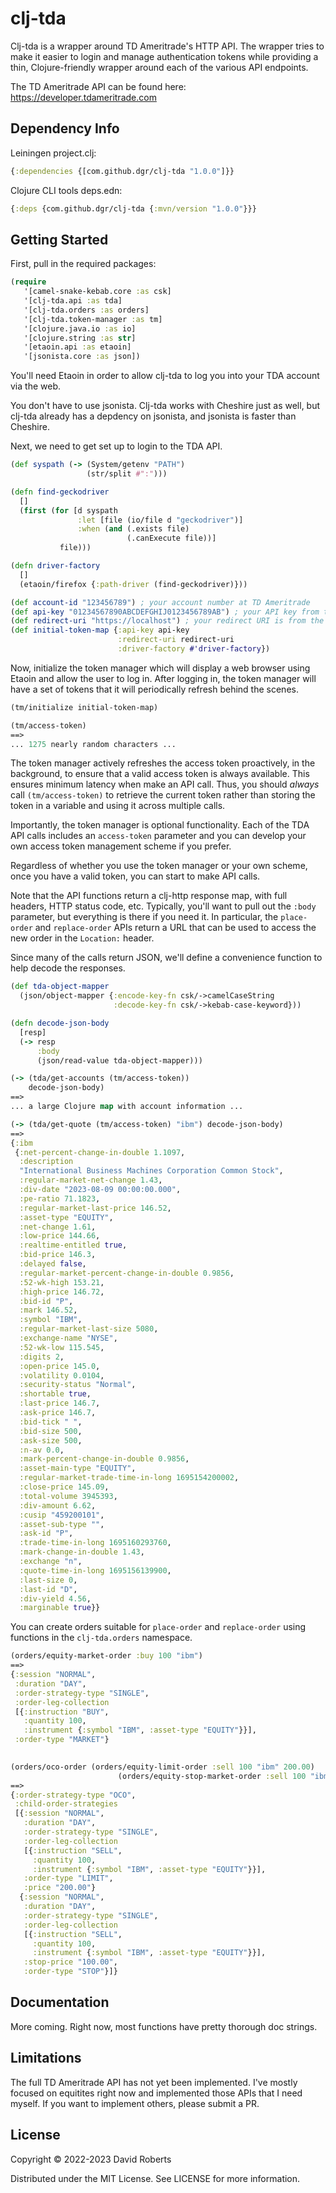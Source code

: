 # clj-tda

Clj-tda is a wrapper around TD Ameritrade's HTTP API. The wrapper
tries to make it easier to login and manage authentication tokens
while providing a thin, Clojure-friendly wrapper around each of the
various API endpoints.

The TD Ameritrade API can be found here: <https://developer.tdameritrade.com>

## Dependency Info

Leiningen project.clj:

```clojure
{:dependencies {[com.github.dgr/clj-tda "1.0.0"]}}
```

Clojure CLI tools deps.edn:
```clojure
{:deps {com.github.dgr/clj-tda {:mvn/version "1.0.0"}}}
```

## Getting Started

First, pull in the required packages:

```clojure
(require
   '[camel-snake-kebab.core :as csk]
   '[clj-tda.api :as tda]
   '[clj-tda.orders :as orders]
   '[clj-tda.token-manager :as tm]
   '[clojure.java.io :as io]
   '[clojure.string :as str]
   '[etaoin.api :as etaoin]
   '[jsonista.core :as json])
```

You'll need Etaoin in order to allow clj-tda to log you into your TDA
account via the web.

You don't have to use jsonista. Clj-tda works with Cheshire just as
well, but clj-tda already has a depdency on jsonista, and jsonista is
faster than Cheshire.

Next, we need to get set up to login to the TDA API.

```clojure
(def syspath (-> (System/getenv "PATH")
                 (str/split #":")))

(defn find-geckodriver
  []
  (first (for [d syspath
               :let [file (io/file d "geckodriver")]
               :when (and (.exists file)
                          (.canExecute file))]
           file)))

(defn driver-factory
  []
  (etaoin/firefox {:path-driver (find-geckodriver)}))

(def account-id "123456789") ; your account number at TD Ameritrade
(def api-key "01234567890ABCDEFGHIJ0123456789AB") ; your API key from the TDA API portal
(def redirect-uri "https://localhost") ; your redirect URI is from the TDA API portal
(def initial-token-map {:api-key api-key
                        :redirect-uri redirect-uri
                        :driver-factory #'driver-factory})
```

Now, initialize the token manager which will display a web browser
using Etaoin and allow the user to log in. After logging in, the token
manager will have a set of tokens that it will periodically refresh
behind the scenes.

```clojure
(tm/initialize initial-token-map)

(tm/access-token)
==>
... 1275 nearly random characters ...
```

The token manager actively refreshes the access token proactively, in
the background, to ensure that a valid access token is always
available. This ensures minimum latency when make an API call. Thus,
you should _always_ call `(tm/access-token)` to retrieve the current
token rather than storing the token in a variable and using it across
multiple calls.

Importantly, the token manager is optional functionality. Each of the
TDA API calls includes an `access-token` parameter and you can develop
your own access token management scheme if you prefer.

Regardless of whether you use the token manager or your own scheme,
once you have a valid token, you can start to make API calls.

Note that the API functions return a clj-http response map, with full
headers, HTTP status code, etc. Typically, you'll want to pull out the
`:body` parameter, but everything is there if you need it. In
particular, the `place-order` and `replace-order` APIs return a URL
that can be used to access the new order in the `Location:` header.

Since many of the calls return JSON, we'll define a
convenience function to help decode the responses.

```clojure
(def tda-object-mapper
  (json/object-mapper {:encode-key-fn csk/->camelCaseString
                       :decode-key-fn csk/->kebab-case-keyword}))

(defn decode-json-body
  [resp]
  (-> resp
      :body
      (json/read-value tda-object-mapper)))

(-> (tda/get-accounts (tm/access-token))
    decode-json-body)
==>
... a large Clojure map with account information ...

(-> (tda/get-quote (tm/access-token) "ibm") decode-json-body)
==>
{:ibm
 {:net-percent-change-in-double 1.1097,
  :description
  "International Business Machines Corporation Common Stock",
  :regular-market-net-change 1.43,
  :div-date "2023-08-09 00:00:00.000",
  :pe-ratio 71.1823,
  :regular-market-last-price 146.52,
  :asset-type "EQUITY",
  :net-change 1.61,
  :low-price 144.66,
  :realtime-entitled true,
  :bid-price 146.3,
  :delayed false,
  :regular-market-percent-change-in-double 0.9856,
  :52-wk-high 153.21,
  :high-price 146.72,
  :bid-id "P",
  :mark 146.52,
  :symbol "IBM",
  :regular-market-last-size 5080,
  :exchange-name "NYSE",
  :52-wk-low 115.545,
  :digits 2,
  :open-price 145.0,
  :volatility 0.0104,
  :security-status "Normal",
  :shortable true,
  :last-price 146.7,
  :ask-price 146.7,
  :bid-tick " ",
  :bid-size 500,
  :ask-size 500,
  :n-av 0.0,
  :mark-percent-change-in-double 0.9856,
  :asset-main-type "EQUITY",
  :regular-market-trade-time-in-long 1695154200002,
  :close-price 145.09,
  :total-volume 3945393,
  :div-amount 6.62,
  :cusip "459200101",
  :asset-sub-type "",
  :ask-id "P",
  :trade-time-in-long 1695160293760,
  :mark-change-in-double 1.43,
  :exchange "n",
  :quote-time-in-long 1695156139900,
  :last-size 0,
  :last-id "D",
  :div-yield 4.56,
  :marginable true}}
```

You can create orders suitable for `place-order` and `replace-order` using functions in the `clj-tda.orders` namespace.

```clojure
(orders/equity-market-order :buy 100 "ibm")
==>
{:session "NORMAL",
 :duration "DAY",
 :order-strategy-type "SINGLE",
 :order-leg-collection
 [{:instruction "BUY",
   :quantity 100,
   :instrument {:symbol "IBM", :asset-type "EQUITY"}}],
 :order-type "MARKET"}
 

(orders/oco-order (orders/equity-limit-order :sell 100 "ibm" 200.00)
                        (orders/equity-stop-market-order :sell 100 "ibm" 100.00))
==>
{:order-strategy-type "OCO",
 :child-order-strategies
 [{:session "NORMAL",
   :duration "DAY",
   :order-strategy-type "SINGLE",
   :order-leg-collection
   [{:instruction "SELL",
     :quantity 100,
     :instrument {:symbol "IBM", :asset-type "EQUITY"}}],
   :order-type "LIMIT",
   :price "200.00"}
  {:session "NORMAL",
   :duration "DAY",
   :order-strategy-type "SINGLE",
   :order-leg-collection
   [{:instruction "SELL",
     :quantity 100,
     :instrument {:symbol "IBM", :asset-type "EQUITY"}}],
   :stop-price "100.00",
   :order-type "STOP"}]}
```

## Documentation

More coming. Right now, most functions have pretty thorough doc strings.


## Limitations

The full TD Ameritrade API has not yet been implemented. I've mostly
focused on equitites right now and implemented those APIs that I need
myself. If you want to implement others, please submit a PR.

## License

Copyright © 2022-2023 David Roberts

Distributed under the MIT License. See LICENSE for more information.
